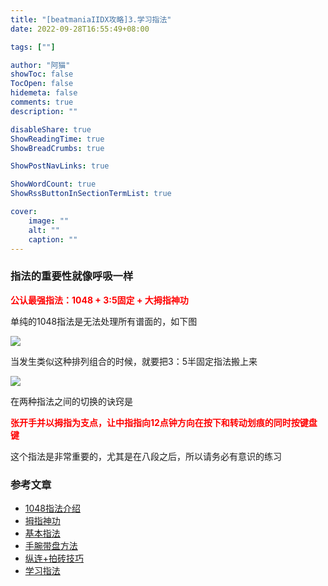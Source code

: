 ```yaml
---
title: "[beatmaniaIIDX攻略]3.学习指法"
date: 2022-09-28T16:55:49+08:00

tags: [""]

author: "阿猫"
showToc: false
TocOpen: false
hidemeta: false
comments: true
description: ""

disableShare: true
ShowReadingTime: true
ShowBreadCrumbs: true

ShowPostNavLinks: true

ShowWordCount: true
ShowRssButtonInSectionTermList: true

cover:
    image: ""
    alt: ""
    caption: ""
---
```

### 指法的重要性就像呼吸一样

<strong><font style="bolfd" color="red">公认最强指法：1048 + 3:5固定 + 大拇指神功</font></strong>

单纯的1048指法是无法处理所有谱面的，如下图

![](/blog/1048no.png)

当发生类似这种排列组合的时候，就要把3：5半固定指法搬上来

![](/blog/35.png)

在两种指法之间的切换的诀窍是

<strong><font style="bolfd" color="red">张开手并以拇指为支点，让中指指向12点钟方向在按下和转动划痕的同时按键盘键</font></strong>

这个指法是非常重要的，尤其是在八段之后，所以请务必有意识的练习

### 参考文章
* [1048指法介绍](https://the-safari.com/4602)
* [拇指神功](https://www.bilibili.com/read/cv1564285/)
* [基本指法](https://the-safari.com/2913)
* [手腕带盘方法](https://the-safari.com/1871)
* [纵连+拍砖技巧](https://the-safari.com/2532)
* [学习指法](https://www.aruki-mendes.biz/entry/2018/07/12/195211)

